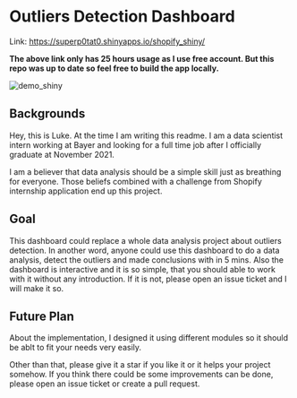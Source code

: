 # Outliers Detection Dashboard

Link: https://superp0tat0.shinyapps.io/shopify_shiny/ 


**The above link only has 25 hours usage as I use free account. But this repo was up to date so feel free to build the app locally.**


![demo_shiny](https://raw.githubusercontent.com/superp0tat0/superp0tat0.github.io/master/files_posts/project_shiny.png)

## Backgrounds
Hey, this is Luke. At the time I am writing this readme. I am a data scientist intern working at Bayer and looking for a full time job after I officially graduate at November 2021.

I am a believer that data analysis should be a simple skill just as breathing for everyone. Those beliefs combined with a challenge from Shopify internship application end up this project. 

## Goal

This dashboard could replace a whole data analysis project about outliers detection. In another word, anyone could use this dashboard to do a data analysis, detect the outliers and made conclusions with in 5 mins. Also the dashboard is interactive and it is so simple, that you should able to work with it without any introduction. If it is not, please open an issue ticket and I will make it so.

## Future Plan

About the implementation, I designed it using different modules so it should be ablt to fit your needs very easily.

Other than that, please give it a star if you like it or it helps your project somehow. If you think there could be some improvements can be done, please open an issue ticket or create a pull request.
